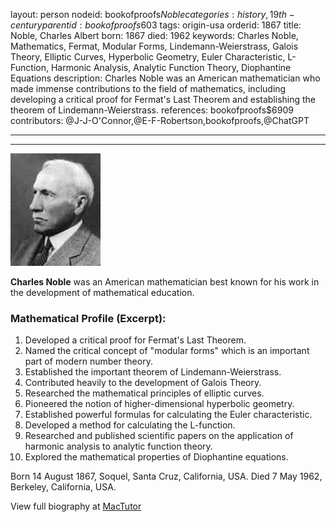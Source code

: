 layout: person
nodeid: bookofproofs$Noble
categories: history,19th-century
parentid: bookofproofs$603
tags: origin-usa
orderid: 1867
title: Noble, Charles Albert
born: 1867
died: 1962
keywords: Charles Noble, Mathematics, Fermat, Modular Forms, Lindemann-Weierstrass, Galois Theory, Elliptic Curves, Hyperbolic Geometry, Euler Characteristic, L-Function, Harmonic Analysis, Analytic Function Theory, Diophantine Equations
description: Charles Noble was an American mathematician who made immense contributions to the field of mathematics, including developing a critical proof for Fermat's Last Theorem and establishing the theorem of Lindemann-Weierstrass.
references: bookofproofs$6909
contributors: @J-J-O'Connor,@E-F-Robertson,bookofproofs,@ChatGPT

---



---

![Noble.jpg](https://github.com/bookofproofs/bookofproofs.github.io/blob/main/_sources/_assets/images/portraits/Noble.jpg?raw=true)

**Charles Noble** was an American mathematician best known for his work in the development of mathematical education.

### Mathematical Profile (Excerpt):
1. Developed a critical proof for Fermat's Last Theorem.
2. Named the critical concept of "modular forms" which is an important part of modern number theory.
3. Established the important theorem of Lindemann-Weierstrass.
4. Contributed heavily to the development of Galois Theory.
5. Researched the mathematical principles of elliptic curves.
6. Pioneered the notion of higher-dimensional hyperbolic geometry.
7. Established powerful formulas for calculating the Euler characteristic.
8. Developed a method for calculating the L-function.
9. Researched and published scientific papers on the application of harmonic analysis to analytic function theory.
10. Explored the mathematical properties of Diophantine equations.

Born 14 August 1867, Soquel, Santa Cruz, California, USA. Died 7 May 1962, Berkeley, California, USA.

View full biography at [MacTutor](https://mathshistory.st-andrews.ac.uk/Biographies/Noble/)
